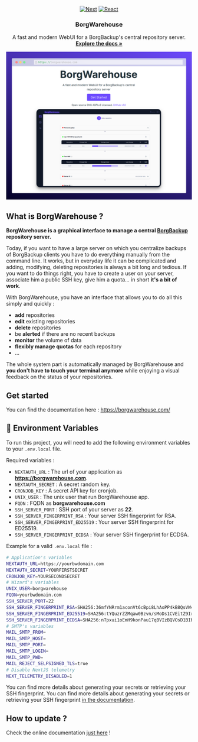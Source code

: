 <div align="center">

[![Next][Next.js]][Next-url]
[![React][React.js]][React-url]

</div>

  <h3 align="center">BorgWarehouse</h3>

  <p align="center">
    A fast and modern WebUI for a BorgBackup's central repository server.
    <br />
    <a href="https://borgwarehouse.com"><strong>Explore the docs »</strong></a>
  </p>

<div align="center">
  <a href="https://borgwarehouse.com">
    <img src="medias/borgwarehouse-og.png" alt="presentation">
  </a>
</div>

## What is BorgWarehouse ?

**BorgWarehouse is a graphical interface to manage a central [BorgBackup](https://borgbackup.readthedocs.io/en/stable/#what-is-borgbackup) repository server.**

Today, if you want to have a large server on which you centralize backups of BorgBackup clients you have to do everything manually from the command line. It works, but in everyday life it can be complicated and adding, modifying, deleting repositories is always a bit long and tedious. If you want to do things right, you have to create a user on your server, associate him a public SSH key, give him a quota... in short **it's a bit of work**.

With BorgWarehouse, you have an interface that allows you to do all this simply and quickly :

-   **add** repositories
-   **edit** existing repositories
-   **delete** repositories
-   be **alerted** if there are no recent backups
-   **monitor** the volume of data
-   **flexibly manage quotas** for each repository
-   ...

The whole system part is automatically managed by BorgWarehouse and **you don't have to touch your terminal anymore** while enjoying a visual feedback on the status of your repositories.

## Get started

You can find the documentation here : <a href="https://borgwarehouse.com/docs/prologue/introduction/">https://borgwarehouse.com/</a>

## :key: Environment Variables

To run this project, you will need to add the following environment variables to your `.env.local` file.

Required variables :

-   `NEXTAUTH_URL` : The url of your application as **https://borgwarehouse.com**.
-   `NEXTAUTH_SECRET` : A secret random key.
-   `CRONJOB_KEY` : A secret API key for cronjob.
-   `UNIX_USER` : The unix user that run BorgWarehouse app.
-   `FQDN` : FQDN as **borgwarehouse.com**
-   `SSH_SERVER_PORT` : SSH port of your server as **22**.
-   `SSH_SERVER_FINGERPRINT_RSA` : Your server SSH fingerprint for RSA.
-   `SSH_SERVER_FINGERPRINT_ED25519` : Your server SSH fingerprint for ED25519.
-   `SSH_SERVER_FINGERPRINT_ECDSA` : Your server SSH fingerprint for ECDSA.

Example for a valid `.env.local` file :

```bash
# Application's variables
NEXTAUTH_URL=https://yourbwdomain.com
NEXTAUTH_SECRET=YOURFIRSTSECRET
CRONJOB_KEY=YOURSECONDSECRET
# Wizard's variables
UNIX_USER=borgwarehouse
FQDN=yourbwdomain.com
SSH_SERVER_PORT=22
SSH_SERVER_FINGERPRINT_RSA=SHA256:36mfYNRrm1aconVt6cBpi8LhAoPP4kB8QsVW4n8eGHQ
SSH_SERVER_FINGERPRINT_ED25519=SHA256:tYQuzrZZMqaw0Bzvn/sMoDs1CVEitZ9IrRyUg02yTPA
SSH_SERVER_FINGERPRINT_ECDSA=SHA256:nTpxui1oEmH9konPau17qBVIzBQVOsD1BIbBFU5IL04
# SMTP's variables
MAIL_SMTP_FROM=
MAIL_SMTP_HOST=
MAIL_SMTP_PORT=
MAIL_SMTP_LOGIN=
MAIL_SMTP_PWD=
MAIL_REJECT_SELFSIGNED_TLS=true
# Disable NextJS telemetry
NEXT_TELEMETRY_DISABLED=1
```

You can find more details about generating your secrets or retrieving your SSH fingerprint. You can find more details about generating your secrets or retrieving your SSH fingerprint <a href="https://borgwarehouse.com/docs/admin-manual/debian-installation/#configure-application-environment-variables">in the documentation</a>.

## How to update ?

Check the online documentation [just here](https://borgwarehouse.com/docs/admin-manual/how-to-update/) !

<!-- MARKDOWN LINKS & IMAGES -->
<!-- https://www.markdownguide.org/basic-syntax/#reference-style-links -->

[next.js]: https://img.shields.io/badge/next.js-000000?style=for-the-badge&logo=nextdotjs&logoColor=white
[next-url]: https://nextjs.org/
[react.js]: https://img.shields.io/badge/React-20232A?style=for-the-badge&logo=react&logoColor=61DAFB
[react-url]: https://reactjs.org/
